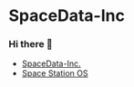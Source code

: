 # SpaceData-Inc

### Hi there 👋
- [SpaceData-Inc.](https://spacedata.jp/)
- [Space Station OS](https://github.com/spacestationos)

<!--
**Yuki-Ikeda0810/Yuki-Ikeda0810** is a ✨ _special_ ✨ repository because its `README.md` (this file) appears on your GitHub profile.

Here are some ideas to get you started:

- 🔭 I’m currently working on ...
- 🌱 I’m currently learning ...
- 👯 I’m looking to collaborate on ...
- 🤔 I’m looking for help with ...
- 💬 Ask me about ...
- 📫 How to reach me: ...
- 😄 Pronouns: ...
- ⚡ Fun fact: ...
-->
